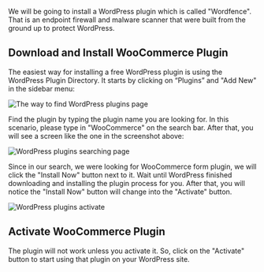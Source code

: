 We will be going to install a WordPress plugin which is called "Wordfence". That is an endpoint firewall and malware scanner that were built from the ground up to protect WordPress.

## Download and Install WooCommerce Plugin

The easiest way for installing a free WordPress plugin is using the WordPress Plugin Directory. It starts by clicking on “Plugins” and "Add New" in the sidebar menu:

![The way to find WordPress plugins page](https://raw.githubusercontent.com/HKSSY/katacoda-scenarios/main/wordpresssecurity/improve_system_security/image/wordpress_add_new_plugins.png)

Find the plugin by typing the plugin name you are looking for. In this scenario, please type in "WooCommerce" on the search bar. After that, you will see a screen like the one in the screenshot above:

![WordPress plugins searching page](https://raw.githubusercontent.com/HKSSY/katacoda-scenarios/main/wordpresssecurity/wordpressTest/image/wordpress_plugins_search_page.png)

Since in our search, we were looking for WooCommerce form plugin, we will click the "Install Now" button next to it. Wait until WordPress finished downloading and installing the plugin process for you. After that, you will notice the "Install Now" button will change into the "Activate" button.

![WordPress plugins activate](https://raw.githubusercontent.com/HKSSY/katacoda-scenarios/main/wordpresssecurity/wordpressTest/image/wordpress_plugin_activate.png)

## Activate WooCommerce Plugin

The plugin will not work unless you activate it. So, click on the "Activate" button to start using that plugin on your WordPress site. 

